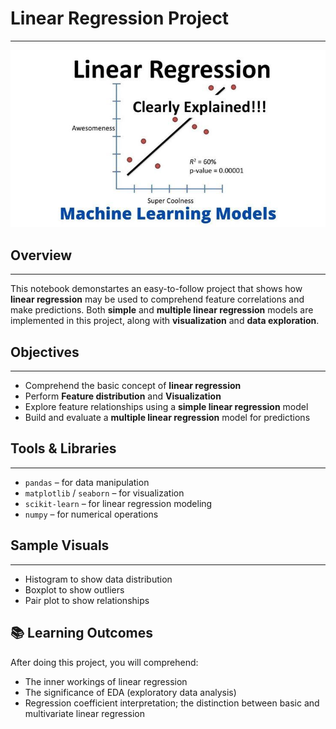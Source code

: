 

# **Linear Regression Project**
____

![alt text](../../imgs/linear_reg_readme.jpg)

## **Overview**
____

This notebook demonstartes an easy-to-follow project that shows how **linear regression** may be used to comprehend feature correlations and make predictions.  Both **simple** and **multiple linear regression** models are implemented in this project, along with **visualization** and **data exploration**.


## **Objectives**
____

- Comprehend the basic concept of **linear regression**
- Perform **Feature distribution** and **Visualization**
- Explore feature relationships using a **simple linear regression** model
- Build and evaluate a **multiple linear regression** model for predictions



## **Tools & Libraries**
---


- `pandas` – for data manipulation
- `matplotlib` / `seaborn` – for visualization
- `scikit-learn` – for linear regression modeling
- `numpy` – for numerical operations



## **Sample Visuals**
---

- Histogram to show data distribution
- Boxplot to show outliers
- Pair plot to show relationships



## 📚 Learning Outcomes

After doing this project, you will comprehend:
 - The inner workings of linear regression
 - The significance of EDA (exploratory data analysis)
 - Regression coefficient interpretation; the distinction between basic and multivariate linear regression

